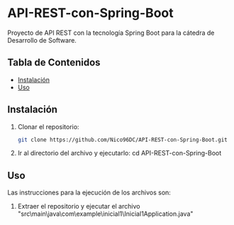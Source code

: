 # API-REST-con-Spring-Boot
Proyecto de API REST con la tecnología Spring Boot para la cátedra de Desarrollo de Software.

## Tabla de Contenidos

- [Instalación](#instalación)
- [Uso](#uso)

## Instalación
1. Clonar el repositorio:
   ```sh
   git clone https://github.com/Nico96DC/API-REST-con-Spring-Boot.git
2. Ir al directorio del archivo y ejecutarlo:
   cd API-REST-con-Spring-Boot

## Uso
Las instrucciones para la ejecución de los archivos son:

1. Extraer el repositorio y ejecutar el archivo "src\main\java\com\example\inicial1\Inicial1Application.java"
